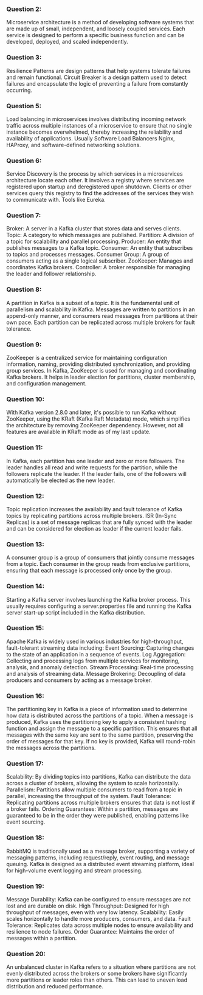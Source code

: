### Question 2:
Microservice architecture is a method of developing software systems that are made up of small, independent, and loosely coupled services. Each service is designed to perform a specific business function and can be developed, deployed, and scaled independently.

### Question 3:
Resilience Patterns are design patterns that help systems tolerate failures and remain functional.
Circuit Breaker is a design pattern used to detect failures and encapsulate the logic of preventing a failure from constantly occurring.

### Question 5:
Load balancing in microservices involves distributing incoming network traffic across multiple instances of a microservice to ensure that no single instance becomes overwhelmed, thereby increasing the reliability and availability of applications. Usually Software Load Balancers Nginx, HAProxy, and software-defined networking solutions.

### Question 6:
Service Discovery is the process by which services in a microservices architecture locate each other. It involves a registry where services are registered upon startup and deregistered upon shutdown. Clients or other services query this registry to find the addresses of the services they wish to communicate with. Tools like Eureka.

### Question 7:
Broker: A server in a Kafka cluster that stores data and serves clients.
Topic: A category to which messages are published.
Partition: A division of a topic for scalability and parallel processing.
Producer: An entity that publishes messages to a Kafka topic.
Consumer: An entity that subscribes to topics and processes messages.
Consumer Group: A group of consumers acting as a single logical subscriber.
ZooKeeper: Manages and coordinates Kafka brokers.
Controller: A broker responsible for managing the leader and follower relationship.

### Question 8:
A partition in Kafka is a subset of a topic. It is the fundamental unit of parallelism and scalability in Kafka. Messages are written to partitions in an append-only manner, and consumers read messages from partitions at their own pace. Each partition can be replicated across multiple brokers for fault tolerance.

### Question 9:
ZooKeeper is a centralized service for maintaining configuration information, naming, providing distributed synchronization, and providing group services. In Kafka, ZooKeeper is used for managing and coordinating Kafka brokers. It helps in leader election for partitions, cluster membership, and configuration management.

### Question 10:
With Kafka version 2.8.0 and later, it's possible to run Kafka without ZooKeeper, using the KRaft (Kafka Raft Metadata) mode, which simplifies the architecture by removing ZooKeeper dependency. However, not all features are available in KRaft mode as of my last update.

### Question 11:
In Kafka, each partition has one leader and zero or more followers. The leader handles all read and write requests for the partition, while the followers replicate the leader. If the leader fails, one of the followers will automatically be elected as the new leader.

### Question 12:
Topic replication increases the availability and fault tolerance of Kafka topics by replicating partitions across multiple brokers. ISR (In-Sync Replicas) is a set of message replicas that are fully synced with the leader and can be considered for election as leader if the current leader fails.

### Question 13:
A consumer group is a group of consumers that jointly consume messages from a topic. Each consumer in the group reads from exclusive partitions, ensuring that each message is processed only once by the group.

### Question 14:
Starting a Kafka server involves launching the Kafka broker process. This usually requires configuring a server.properties file and running the Kafka server start-up script included in the Kafka distribution.

### Question 15:
Apache Kafka is widely used in various industries for high-throughput, fault-tolerant streaming data including:
Event Sourcing: Capturing changes to the state of an application in a sequence of events.
Log Aggregation: Collecting and processing logs from multiple services for monitoring, analysis, and anomaly detection.
Stream Processing: Real-time processing and analysis of streaming data.
Message Brokering: Decoupling of data producers and consumers by acting as a message broker.

### Question 16:
The partitioning key in Kafka is a piece of information used to determine how data is distributed across the partitions of a topic. When a message is produced, Kafka uses the partitioning key to apply a consistent hashing function and assign the message to a specific partition. This ensures that all messages with the same key are sent to the same partition, preserving the order of messages for that key. If no key is provided, Kafka will round-robin the messages across the partitions.

### Question 17:
Scalability: By dividing topics into partitions, Kafka can distribute the data across a cluster of brokers, allowing the system to scale horizontally.
Parallelism: Partitions allow multiple consumers to read from a topic in parallel, increasing the throughput of the system.
Fault Tolerance: Replicating partitions across multiple brokers ensures that data is not lost if a broker fails.
Ordering Guarantees: Within a partition, messages are guaranteed to be in the order they were published, enabling patterns like event sourcing.

### Question 18:
RabbitMQ is traditionally used as a message broker, supporting a variety of messaging patterns, including request/reply, event routing, and message queuing. Kafka is designed as a distributed event streaming platform, ideal for high-volume event logging and stream processing.

### Question 19:
Message Durability: Kafka can be configured to ensure messages are not lost and are durable on disk.
High Throughput: Designed for high throughput of messages, even with very low latency.
Scalability: Easily scales horizontally to handle more producers, consumers, and data.
Fault Tolerance: Replicates data across multiple nodes to ensure availability and resilience to node failures.
Order Guarantee: Maintains the order of messages within a partition.

### Question 20:
An unbalanced cluster in Kafka refers to a situation where partitions are not evenly distributed across the brokers or some brokers have significantly more partitions or leader roles than others. This can lead to uneven load distribution and reduced performance.
